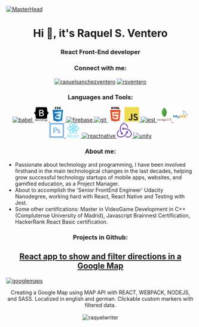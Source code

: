 [![MasterHead](https://raquelventero.com/images/fondo_linkedin.png)](https://raquelventero.com)

<h1 align="center">Hi 👋, it's Raquel S. Ventero</h1>
<h3 align="center">React Front-End developer</h3>

<h3 align="center">Connect with me:</h3>
<p align="center">
<a href="https://linkedin.com/in/raquelsanchezventero" target="blank"><img align="center" src="https://raw.githubusercontent.com/rahuldkjain/github-profile-readme-generator/master/src/images/icons/Social/linked-in-alt.svg" alt="raquelsanchezventero" height="30" width="40" /></a>
<a href="https://www.hackerrank.com/rsventero" target="blank"><img align="center" src="https://raw.githubusercontent.com/rahuldkjain/github-profile-readme-generator/master/src/images/icons/Social/hackerrank.svg" alt="rsventero" height="30" width="40" /></a>
</p>

<h3 align="center">Languages and Tools:</h3>
<p align="center"> <a href="https://babeljs.io/" target="_blank" rel="noreferrer"> <img src="https://www.vectorlogo.zone/logos/babeljs/babeljs-icon.svg" alt="babel" width="40" height="40"/> </a> <a href="https://getbootstrap.com" target="_blank" rel="noreferrer"> <img src="https://raw.githubusercontent.com/devicons/devicon/master/icons/bootstrap/bootstrap-plain-wordmark.svg" alt="bootstrap" width="40" height="40"/> </a> <a href="https://www.w3schools.com/css/" target="_blank" rel="noreferrer"> <img src="https://raw.githubusercontent.com/devicons/devicon/master/icons/css3/css3-original-wordmark.svg" alt="css3" width="40" height="40"/> </a> <a href="https://firebase.google.com/" target="_blank" rel="noreferrer"> <img src="https://www.vectorlogo.zone/logos/firebase/firebase-icon.svg" alt="firebase" width="40" height="40"/> </a> <a href="https://git-scm.com/" target="_blank" rel="noreferrer"> <img src="https://www.vectorlogo.zone/logos/git-scm/git-scm-icon.svg" alt="git" width="40" height="40"/> </a> <a href="https://www.w3.org/html/" target="_blank" rel="noreferrer"> <img src="https://raw.githubusercontent.com/devicons/devicon/master/icons/html5/html5-original-wordmark.svg" alt="html5" width="40" height="40"/> </a> <a href="https://developer.mozilla.org/en-US/docs/Web/JavaScript" target="_blank" rel="noreferrer"> <img src="https://raw.githubusercontent.com/devicons/devicon/master/icons/javascript/javascript-original.svg" alt="javascript" width="40" height="40"/> </a> <a href="https://jestjs.io" target="_blank" rel="noreferrer"> <img src="https://www.vectorlogo.zone/logos/jestjsio/jestjsio-icon.svg" alt="jest" width="40" height="40"/> </a> <a href="https://www.mongodb.com/" target="_blank" rel="noreferrer"> <img src="https://raw.githubusercontent.com/devicons/devicon/master/icons/mongodb/mongodb-original-wordmark.svg" alt="mongodb" width="40" height="40"/> </a> <a href="https://www.mysql.com/" target="_blank" rel="noreferrer"> <img src="https://raw.githubusercontent.com/devicons/devicon/master/icons/mysql/mysql-original-wordmark.svg" alt="mysql" width="40" height="40"/> </a> <a href="https://www.photoshop.com/en" target="_blank" rel="noreferrer"> <img src="https://raw.githubusercontent.com/devicons/devicon/master/icons/photoshop/photoshop-line.svg" alt="photoshop" width="40" height="40"/> </a> <a href="https://reactjs.org/" target="_blank" rel="noreferrer"> <img src="https://raw.githubusercontent.com/devicons/devicon/master/icons/react/react-original-wordmark.svg" alt="react" width="40" height="40"/> </a> <a href="https://reactnative.dev/" target="_blank" rel="noreferrer"> <img src="https://reactnative.dev/img/header_logo.svg" alt="reactnative" width="40" height="40"/> </a> <a href="https://redux.js.org" target="_blank" rel="noreferrer"> <img src="https://raw.githubusercontent.com/devicons/devicon/master/icons/redux/redux-original.svg" alt="redux" width="40" height="40"/> </a> <a href="https://unity.com/" target="_blank" rel="noreferrer"> <img src="https://www.vectorlogo.zone/logos/unity3d/unity3d-icon.svg" alt="unity" width="40" height="40"/> </a> </p>

<h3 align="center">About me:</h3>
<p align="center"><ul><li>Passionate about technology and programming, I have been involved firsthand in the main technological changes in the last decades, helping grow successful technology startups of mobile apps, websites, and gamified education, as a Project Manager.</li>
<li>About to accomplish the 'Senior FrontEnd Engineer' Udacity Nanodegree, working hard with React, React Native and Testing with Jest.</li>
<li>Some other certifications: Master in VideoGame Development in C++ (Complutense University of Madrid), Javascript Brainnest Certification, HackerRank React Basic certification.</li>
</ul>
</p>
<h3 align="center">Projects in Github:</h3>
<p align="center">
<a href="https://github.com/RaquelWriter/React-googlemap-api">
<h2 align="center">React app to show and filter directions in a Google Map</h2>
<img align="center" src="https://raquelventero.com/images/googlemaps_anim.gif" alt="googlemaps"/></a>
</p>
<p align="center">Creating a Google Map using MAP API with REACT, WEBPACK, NODEJS, and SASS. Localized in english and german. Clickable custom markers with filtered data.
</p>
<p align="center" ><img align="center" src="https://github-readme-stats.vercel.app/api/top-langs?username=raquelwriter&show_icons=true&locale=en&layout=compact" alt="raquelwriter" /></p>
